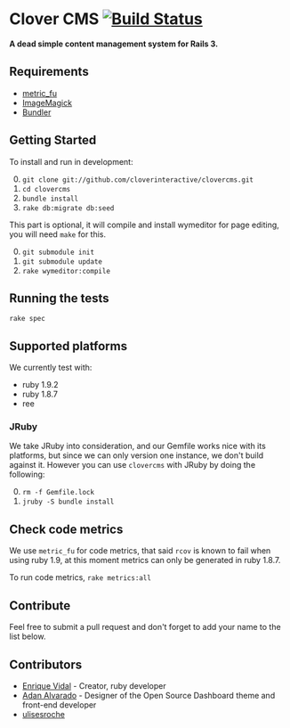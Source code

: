 # Clover CMS [![Build Status](http://travis-ci.org/cloverinteractive/clovercms.png)](http://travis-ci.org/cloverinteractive/clovercms)

__A dead simple content management system for Rails 3.__

## Requirements

* [metric_fu](http://metric-fu.rubyforge.org/)
* [ImageMagick](http://www.imagemagick.org/script/install-source.php)
* [Bundler](http://gembundler.com)

## Getting Started

To install and run in development:

0. `git clone git://github.com/cloverinteractive/clovercms.git`
1. `cd clovercms`
2. `bundle install`
3. `rake db:migrate db:seed`

This part is optional, it will compile and install wymeditor for page editing, you will need `make` for this.

0. `git submodule init`
1. `git submodule update`
2. `rake wymeditor:compile`

## Running the tests

`rake spec`

## Supported platforms

We currently test with:

* ruby 1.9.2
* ruby 1.8.7
* ree

### JRuby

We take JRuby into consideration, and our Gemfile works nice with its platforms, but since we can only version one instance, we don't build against it. However you can use `clovercms` with JRuby by doing the following:

0. `rm -f Gemfile.lock`
1. `jruby -S bundle install`

## Check code metrics

We use `metric_fu` for code metrics, that said `rcov` is known to fail when using ruby 1.9, at this moment metrics can only be generated in ruby 1.8.7.

To run code metrics, `rake metrics:all`

## Contribute

Feel free to submit a pull request and don't forget to add your name to the list below.

## Contributors

* [Enrique Vidal](http://github.com/EnriqueVidal) - Creator, ruby developer
* [Adan Alvarado](http://github.com/aalvarado) - Designer of the Open Source Dashboard theme and front-end developer
* [ulisesroche](http://github.com/ulisesroche)
